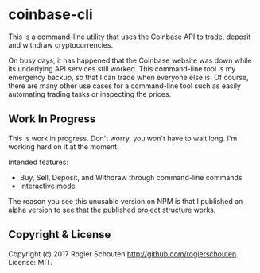 # coinbase-cli

This is a command-line utility that uses the Coinbase API to trade, deposit and withdraw cryptocurrencies.

On busy days, it has happened that the Coinbase website was down while its underlying API services still worked. This command-line tool
is my emergency backup, so that I can trade when everyone else is. Of course, there are many other use cases for a command-line tool such as
easily automating trading tasks or inspecting the prices.

## Work In Progress

This is work in progress. Don't worry, you won't have to wait long. I'm working hard on it at the moment.

Intended features:
* Buy, Sell, Deposit, and Withdraw through command-line commands
* Interactive mode

The reason you see this unusable version on NPM is that I published an alpha version to see that the published project structure works.

## Copyright & License

Copyright (c) 2017 Rogier Schouten <http://github.com/rogierschouten>. License: MIT.
